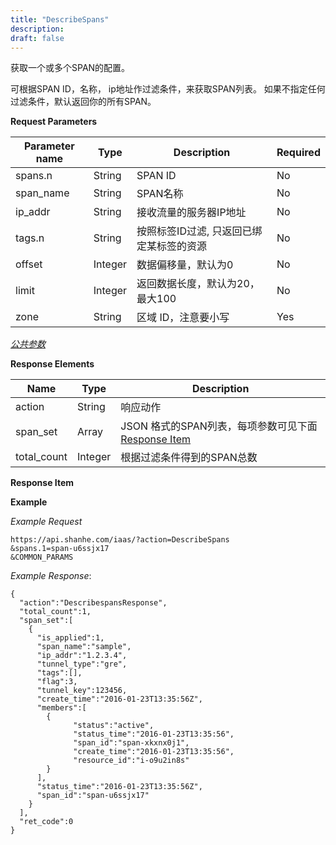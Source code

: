 ```yaml
---
title: "DescribeSpans"
description: 
draft: false
---
```




获取一个或多个SPAN的配置。

可根据SPAN ID，名称， ip地址作过滤条件，来获取SPAN列表。 如果不指定任何过滤条件，默认返回你的所有SPAN。

**Request Parameters**

| Parameter name | Type | Description | Required |
| --- | --- | --- | --- |
| spans.n | String | SPAN ID | No |
| span_name | String | SPAN名称 | No |
| ip_addr | String | 接收流量的服务器IP地址 | No |
| tags.n | String | 按照标签ID过滤, 只返回已绑定某标签的资源 | No |
| offset | Integer | 数据偏移量，默认为0 | No |
| limit | Integer | 返回数据长度，默认为20，最大100 | No |
| zone | String | 区域 ID，注意要小写 | Yes |

[_公共参数_](../../../parameters/)

**Response Elements**

| Name | Type | Description |
| --- | --- | --- |
| action | String | 响应动作 |
| span_set | Array | JSON 格式的SPAN列表，每项参数可见下面 [Response Item](#response-item) |
| total_count | Integer | 根据过滤条件得到的SPAN总数 |

**Response Item**

**Example**

_Example Request_

```
https://api.shanhe.com/iaas/?action=DescribeSpans
&spans.1=span-u6ssjx17
&COMMON_PARAMS
```

_Example Response_:

```
{
  "action":"DescribespansResponse",
  "total_count":1,
  "span_set":[
    {
      "is_applied":1,
      "span_name":"sample",
      "ip_addr":"1.2.3.4",
      "tunnel_type":"gre",
      "tags":[],
      "flag":3,
      "tunnel_key":123456,
      "create_time":"2016-01-23T13:35:56Z",
      "members":[
        {
              "status":"active",
              "status_time":"2016-01-23T13:35:56",
              "span_id":"span-xkxnx0j1",
              "create_time":"2016-01-23T13:35:56",
              "resource_id":"i-o9u2in8s"
        }
      ],
      "status_time":"2016-01-23T13:35:56Z",
      "span_id":"span-u6ssjx17"
    }
  ],
  "ret_code":0
}
```
